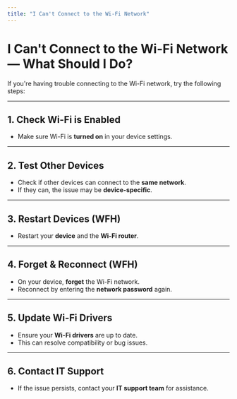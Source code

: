 ```yaml
---
title: "I Can't Connect to the Wi-Fi Network"
---
```


# I Can't Connect to the Wi-Fi Network — What Should I Do?

If you're having trouble connecting to the Wi-Fi network, try the following steps:

---

## 1. Check Wi-Fi is Enabled
- Make sure Wi-Fi is **turned on** in your device settings.

---

## 2. Test Other Devices
- Check if other devices can connect to the **same network**.
- If they can, the issue may be **device-specific**.

---

## 3. Restart Devices (WFH)
- Restart your **device** and the **Wi-Fi router**.

---

## 4. Forget & Reconnect (WFH)
- On your device, **forget** the Wi-Fi network.
- Reconnect by entering the **network password** again.

---

## 5. Update Wi-Fi Drivers
- Ensure your **Wi-Fi drivers** are up to date.
- This can resolve compatibility or bug issues.

---

## 6. Contact IT Support
- If the issue persists, contact your **IT support team** for assistance.
